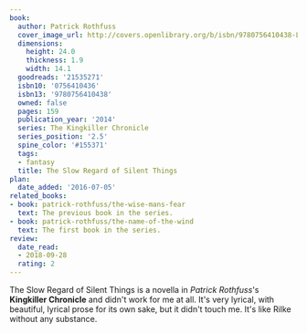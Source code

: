 ```yaml
---
book:
  author: Patrick Rothfuss
  cover_image_url: http://covers.openlibrary.org/b/isbn/9780756410438-L.jpg
  dimensions:
    height: 24.0
    thickness: 1.9
    width: 14.1
  goodreads: '21535271'
  isbn10: '0756410436'
  isbn13: '9780756410438'
  owned: false
  pages: 159
  publication_year: '2014'
  series: The Kingkiller Chronicle
  series_position: '2.5'
  spine_color: '#155371'
  tags:
  - fantasy
  title: The Slow Regard of Silent Things
plan:
  date_added: '2016-07-05'
related_books:
- book: patrick-rothfuss/the-wise-mans-fear
  text: The previous book in the series.
- book: patrick-rothfuss/the-name-of-the-wind
  text: The first book in the series.
review:
  date_read:
  - 2018-09-28
  rating: 2
---
```


The Slow Regard of Silent Things is a novella in *Patrick Rothfuss*'s **Kingkiller Chronicle** and didn't work for me at
all. It's very lyrical, with beautiful, lyrical prose for its own sake, but it didn't touch me. It's like Rilke without
any substance.

